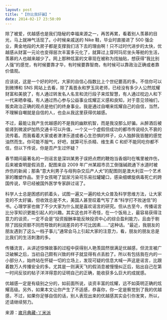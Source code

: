 ```yaml
---
layout: post
title: "【你比我好骗】"
date: 2014-02-17 23:50:09
---
```


除了被爱，优越感也是我们隐秘的幸福来源之一，再苦再累，看着别人羡慕的目光，马上就神气活现了。小时候亲戚送的 Nike 鞋，毕业时直接进了 500 强企业，黄金地段的大房子都是支撑我们活下去的理由啊！只不过时代进步的太快，优越感从财富一元论也变得层次丰富多元化了，就算过上穿阿玛尼坐头等舱的生活，羡慕的人也越来越少了。网上那种炫富的文章现在被称为找抽贴，想获得“我比别人强”的感觉，有时候要靠才华，有时候要靠智商，有时候可以靠政治正确或者靠价值观。

<!--more-->

应该说，这是一个好的时代，大家的自信心指数比上个世纪要高的多。不信你可以到微博和 SNS 网站上去看，除了禹晋永和罗玉凤老师，已经没有多少人公然炫耀财富和美貌了，有人通过转发名人名言和流行段子来炫智慧，有人通过枕边人和下一代来晒幸福，有人通过热心参与公益事业炫耀正义感和良知，对于意见领袖们，贩卖政治正确的观点是他们的终身事业。我是通过自嘲来炫耀自己的自信，当然，不理解自嘲就是自信的人，也会从我这里获得优越感。

不过，最能让我产生优越感的不是我的幽默机智，而是我没那么好骗。从醉酒后被偷肾到微波炉加热交通卡可以升值，一个又一个虚假但成功的都市传说经久不衰的流传着。而我看着大家或者津津乐道或者心生恐惧的样子，众人独醉我皆醒的感觉油然而生。你可能不服气，好吧，就算可乐杀精、维生素 C 和虾不能同吃你都不信，但以下传说，你是否产生过怀疑？

春节期间最著名的一则谣言是深圳某男子误把点燃的鞭炮当香烟叼在嘴里被炸伤，后来被查明是假消息，配图来自 2009 年广州某超市员工倒强碱疏通下水道时被炸伤的新闻；那条“意大利男子与母狗杂交后产人犬”的配图则是澳大利亚一个艺术家的雕塑作品。至于女孩喝了鼠尿污染可乐易拉罐罐口，感染细螺旋病毒死亡的跨国传说，早已经被国外医学专家辟过谣了。

科学人士总是困惑的抓着头，试图一遍又一遍的给大众普及科学思维方法，让大家变的不太好骗，但收效总是不大，美国人甚至叹着气写了本“科学打不败迷信”的书。心理学家也做了不少大家为什么就是喜欢谣言的研究。但从古至今，传播谣言比分享知识更能引起人的兴趣。其实这也并不奇怪，在一个饭局上，最容易获得注意力的谈资，一定不会是“投资报酬率能反映投资中心的综合盈利能力，且由于剔除了因投资额不同而导致的利润差异的不可比因素……”这种话。“最近，我朋友的朋友遇到了这么一档子事儿”通常会马上引起大家的注意力，看，朋友的朋友总是比我们的生活刺激的多。

传播流言，从讲述惊悚故事的过程中获得别人艳羡固然很满足优越感，但流言被广泛破解之后，当初自己颇有兴致的样子就显得有点丢脸了。所以有包括我在内的一小部分人，始终站在怀疑一切的立场上，发现可疑的信息大喊一声这是谣言，比跟着数万人传播安全的多。尤其是一则满天飞的假消息被慢慢纠正后，贴出自己在第一时间反驳的帖子洋洋得意的证明自己的正确，能收获多么巨大的成就感。

优越感一定是有级别之分的，如前面所说，谈资丰富的炫耀，远不如英明正确的炫耀高级。另外，如果本文让你产生了不适感，恭喜你，你一定是察觉到了我的优越感，不过，如果你足够自信的话，别人表现出来的优越感其实会引你发笑，所以，还请继续努力。

来源：[嵗月典藏-丫米派][1]

[1]: http://www.blogbus.com/yami-logs/107315453.html "這個世界無非如此，都在塵世裏混沌的打著滾，鮮有例外。"
